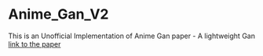 # Anime_Gan_V2
This is an Unofficial Implementation of Anime Gan paper - A lightweight Gan
[link to the paper](https://github.com/TachibanaYoshino/AnimeGAN/blob/master/doc/Chen2020_Chapter_AnimeGAN.pdf)
